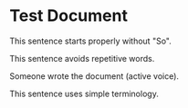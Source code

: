 # Test Document

This sentence starts properly without "So".

This sentence avoids repetitive words.

Someone wrote the document (active voice).

This sentence uses simple terminology.
